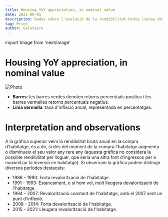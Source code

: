 ```yaml
---
title: Housing YoY appreciation, in nominal value
date: 2021-08-01
description: Dades sobre l'evolució de la rendibilitat bruta (sense descomptar impostos) de la compra d'habitatge, emprant una base anual.
tag: Price
author: Galetaire
---
```


import Image from 'next/image'

# Housing YoY appreciation, in nominal value

<Image
  src="/images/rendibilitat.png"
  alt="Photo"
  width={996}
  height={364}
  priority
  className="next-image"
/>

- **Barres**: les barres verdes denoten retorns percentuals positius i les barres vermelles retorns percentuals negatius.
- **Línia vermella**: taxa d'inflació anual, representada en percentatges.

# Interpretation and observations

A la gràfica superior veim la rendibilitat bruta anual en la compra d'habitatge, és a dir, si des del moment de la compra l'habitatge augmenta o disminueix el seu valor any rere any (aquesta gràfica no considera la possible rendibilitat per lloguer, que seria una altra font d'ingressos per a maximitzar la inversió en habitatge). Si observam la gràfica podem distingir diversos períodes destacats:

- 1986 - 1990: Forta revalorització de l'habitatge.
- 1991 - 1993: Estancament, o si hom vol, molt lleugera devalorització de l'habitatge.
- 1994 - 2007: Revalorització constant de l'habitatge, amb el 2007 sent un punt d'inflexió.
- 2008 - 2014: Forta devalorització de l'habitatge.
- 2015 - 2021: Lleugera revalorització de l'habitatge.
